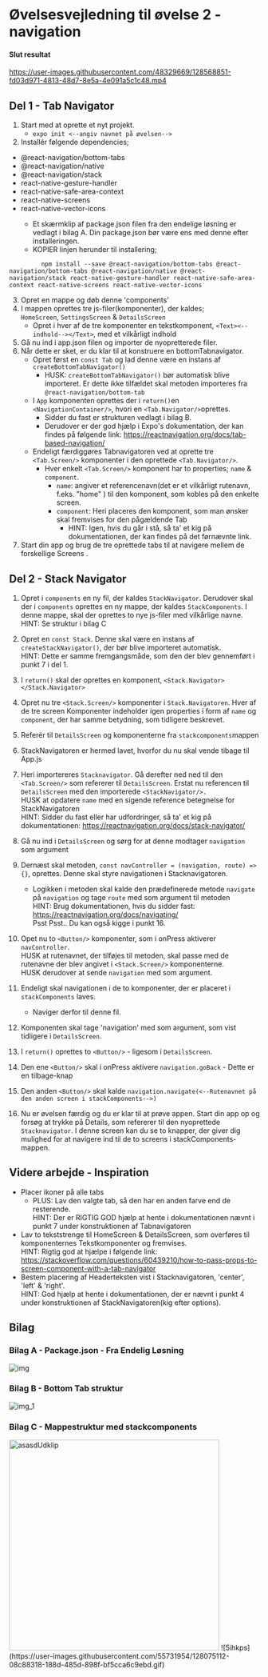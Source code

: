 
# Øvelsesvejledning til øvelse 2 - navigation

#### Slut resultat
https://user-images.githubusercontent.com/48329669/128568851-fd03d971-4813-48d7-8e5a-4e091a5c1c48.mp4

## Del 1 - Tab Navigator

1. Start med at oprette et nyt projekt.
    - `expo init <--angiv navnet på øvelsen-->`
2. Installér følgende dependencies;
<ul>
    <li>@react-navigation/bottom-tabs</li>
    <li>@react-navigation/native</li>
    <li>@react-navigation/stack</li>
    <li>react-native-gesture-handler</li>
    <li>react-native-safe-area-context</li>
    <li>react-native-screens</li>
    <li>react-native-vector-icons</li>
            <ul><li>Et skærmklip af package.json filen fra den endelige løsning er vedlagt i bilag A.
                Din package.json bør være ens med denne efter installeringen. </li>
            <li>KOPIER linjen herunder til installering;</li>
                </ul>
    </ul>

    
             npm install --save @react-navigation/bottom-tabs @react-navigation/bottom-tabs @react-navigation/native @react-navigation/stack react-native-gesture-handler react-native-safe-area-context react-native-screens react-native-vector-icons



3. Opret en mappe og døb denne 'components'
4. I mappen oprettes tre js-filer(komponenter), der kaldes;<br/>  `HomeScreen`, `SettingsScreen` & `DetailsScreen`
    - Opret i hver af de tre komponenter en tekstkomponent, `<Text><--indhold--></Text>`, med et vilkårligt indhold 
5. Gå nu ind i app.json filen og importer de nyopretterede filer. 
6. Når dette er sket, er du klar til at konstruere en bottomTabnavigator. 
   - Opret først en `const Tab` og lad denne være en instans af `createBottomTabNavigator()`
        - HUSK: `createBottomTabNavigator()` bør automatisk blive importeret. Er dette ikke tilfældet skal metoden importeres fra `@react-navigation/bottom-tab`
    - I `App` komponenten oprettes der i `return()`en `<NavigationContainer/>`, hvori en `<Tab.Navigator/>`oprettes. 
        - Sidder du fast er strukturen vedlagt i bilag B.
        - Derudover er der god hjælp i Expo's dokumentation, der kan findes på følgende link:
          https://reactnavigation.org/docs/tab-based-navigation/
    - Endeligt færdiggøres Tabnavigatoren ved at oprette tre `<Tab.Screen/>` komponenter i den oprettede `<Tab.Navigator/>`. 
        - Hver enkelt `<Tab.Screen/>` komponent har to properties; `name` & `component`. 
            - `name`: angiver et referencenavn(det er  et vilkårligt rutenavn, f.eks. "home" ) til den komponent, som kobles på den enkelte screen. 
            - `component`: Heri placeres den komponent, som man ønsker skal fremvises for den pågældende Tab
                - HINT: Igen, hvis du går i stå, så ta' et kig på dokumentationen, der kan findes på det førnævnte link.
6. Start din app og brug de tre oprettede tabs til at navigere mellem de forskellige Screens . 

## Del 2 - Stack Navigator
1.  Opret i `components` en ny fil, der kaldes `StackNavigator`. Derudover skal der i `components` oprettes en ny mappe, der kaldes `StackComponents`. I denne mappe, skal der oprettes to nye js-filer med vilkårlige navne.<br/>HINT: Se struktur i bilag C
2. Opret en `const Stack`. Denne skal være en instans af `createStackNavigator()`, der bør blive importeret automatisk.<br/>HINT: Dette er samme fremgangsmåde, som den der blev gennemført i punkt 7 i del 1.
3. I `return()` skal der oprettes en komponent, `<Stack.Navigator></Stack.Navigator>`
4. Opret nu tre `<Stack.Screen/>` komponenter i `Stack.Navigatoren`. Hver af de tre screen Komponenter indeholder igen properties i form af `name` og `component`, der har               samme betydning, som tidligere beskrevet.
5. Referér til `DetailsScreen` og komponenterne fra `stackcomponents`mappen        
6. StackNavigatoren er hermed lavet, hvorfor du nu skal vende tibage til App.js
7. Heri importereres `Stacknavigator`. Gå derefter ned ned til den `<Tab.Screen/>` som refererer til `DetailsScreen`. Erstat nu referencen til `DetailsScreen` med den      importerede `<StackNavigator/>.`<br>HUSK at opdatere `name` med en sigende reference betegnelse for StackNavigatoren<br/>
        HINT: Sidder du fast eller har udfordringer, så ta' et kig på dokumentationen: https://reactnavigation.org/docs/stack-navigator/
           
 8.  Gå nu ind i `DetailsScreen` og sørg for at denne modtager `navigation` som argument
 9. Dernæst skal metoden, `const navController = (navigation, route) => {}`, oprettes. Denne skal styre navigationen i Stacknavigatoren.
     - Logikken i metoden skal kalde den prædefinerede metode `navigate` på `navigation` og tage `route` med som argument til metoden<br/>HINT: Brug dokumentationen, hvis du         sidder fast:  https://reactnavigation.org/docs/navigating/<br/>Psst Psst.. Du kan også kigge i punkt 16. 
     
 10. Opet nu to `<Button/>` komponenter, som i onPress aktiverer `navController`. <br/>
        HUSK at rutenavnet, der tilføjes til metoden, skal passe med de rutenavne der blev angivet i `<Stack.Screen/>` komponenterne.<br/>HUSK derudover at sende `navigation`           med som argument.
     
 11. Endeligt skal navigationen i de to komponenter, der er placeret i `stackComponents` laves.
       - Naviger derfor til denne fil.
 12. Komponenten skal tage 'navigation' med som argument, som vist tidligere i `DetailsScreen`.
 13. I `return()` oprettes to `<Button/>` - ligesom i  `DetailsScreen`.
 14. Den ene `<Button/>` skal i onPress aktivere `navigation.goBack` - Dette er en tilbage-knap
 15. Den anden `<Button/>`  skal kalde `navigation.navigate(<--Rutenavnet på den anden screen i stackComponents-->)`
 16. Nu er øvelsen færdig og du er klar til at prøve appen. Start din app op og forsøg at trykke på Details, som refererer til den nyoprettede `Stacknavigator`. I denne screen kan du se to knapper, der giver dig mulighed for at navigere ind til de to screens i stackComponents-mappen.     
 
## Videre arbejde - Inspiration
 - Placer ikoner på alle tabs
      - PLUS: Lav den valgte tab, så den har en anden farve end de resterende.<br/>HINT: Der er RIGTIG GOD hjælp at hente i dokumentationen nævnt i punkt 7 under konstruktionen af Tabnavigatoren
- Lav to tekststrenge til HomeScreen & DetailsScreen, som overføres til komponenternes Tekstkomponenter og fremvises.<br/>
     HINT: Rigtig god at hjælpe i følgende link: https://stackoverflow.com/questions/60439210/how-to-pass-props-to-screen-component-with-a-tab-navigator
- Bestem placering af Headerteksten vist i Stacknavigatoren, 'center', 'left' & 'right'.<br/>HINT: God hjælp at hente i dokumentationen, der er nævnt i punkt 4 under konstruktionen af StackNavigatoren(kig efter options).

## Bilag


### Bilag A - Package.json - Fra Endelig Løsning 

![img](https://user-images.githubusercontent.com/55731954/128073224-323544b0-0579-4e71-a6a9-c7ac6367a592.png)

### Bilag B - Bottom Tab struktur 

![img_1](https://user-images.githubusercontent.com/55731954/128073347-2d5699e3-c082-4d43-b96a-26503a07376d.png)

### Bilag C - Mappestruktur med stackcomponents
<img width="421" alt="asasdUdklip" src="https://user-images.githubusercontent.com/55731954/128073571-187b08bf-883a-4ffa-ac94-bcd2f6234f9b.PNG">
![5ihkps](https://user-images.githubusercontent.com/55731954/128075112-08c88318-188d-485d-898f-bf5cca6c9ebd.gif)





